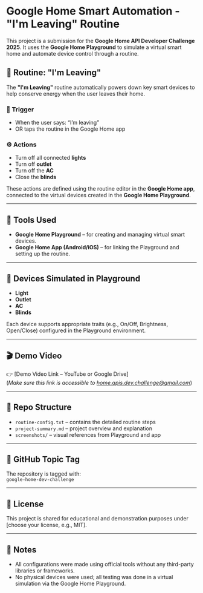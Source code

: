 # Google Home Smart Automation - "I'm Leaving" Routine

This project is a submission for the **Google Home API Developer Challenge 2025**. It uses the **Google Home Playground** to simulate a virtual smart home and automate device control through a routine.

## 🌟 Routine: "I'm Leaving"

The **"I'm Leaving"** routine automatically powers down key smart devices to help conserve energy when the user leaves their home.

### 🎯 Trigger
- When the user says: “I’m leaving”
- OR taps the routine in the Google Home app

### ⚙️ Actions
- Turn off all connected **lights**
- Turn off **outlet**
- Turn off the **AC**
- Close the **blinds**

These actions are defined using the routine editor in the **Google Home app**, connected to the virtual devices created in the **Google Home Playground**.

---

## 📱 Tools Used

- **Google Home Playground** – for creating and managing virtual smart devices.
- **Google Home App (Android/iOS)** – for linking the Playground and setting up the routine.

---

## 🧪 Devices Simulated in Playground

- **Light**
- **Outlet**
- **AC**
- **Blinds**

Each device supports appropriate traits (e.g., On/Off, Brightness, Open/Close) configured in the Playground environment.

---

## 🎬 Demo Video

👉 [Demo Video Link – YouTube or Google Drive]  
(*Make sure this link is accessible to home.apis.dev.challenge@gmail.com*)

---

## 📂 Repo Structure

- `routine-config.txt` – contains the detailed routine steps
- `project-summary.md` – project overview and explanation
- `screenshots/` – visual references from Playground and app

---

## 📌 GitHub Topic Tag

The repository is tagged with:  
`google-home-dev-challenge`

---

## 📘 License

This project is shared for educational and demonstration purposes under [choose your license, e.g., MIT].

---

## 📝 Notes

- All configurations were made using official tools without any third-party libraries or frameworks.
- No physical devices were used; all testing was done in a virtual simulation via the Google Home Playground.
